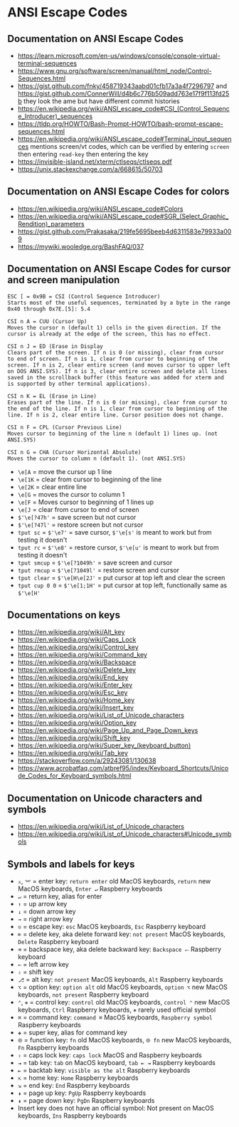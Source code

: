 # ANSI Escape Codes

## Documentation on ANSI Escape Codes

-   <https://learn.microsoft.com/en-us/windows/console/console-virtual-terminal-sequences>
-   <https://www.gnu.org/software/screen/manual/html_node/Control-Sequences.html>
-   <https://gist.github.com/fnky/458719343aabd01cfb17a3a4f7296797> and <https://gist.github.com/ConnerWill/d4b6c776b509add763e17f9f113fd25b> they look the ame but have different commit histories
-   <https://en.wikipedia.org/wiki/ANSI_escape_code#CSI_(Control_Sequence_Introducer)_sequences>
-   <https://tldp.org/HOWTO/Bash-Prompt-HOWTO/bash-prompt-escape-sequences.html>
-   <https://en.wikipedia.org/wiki/ANSI_escape_code#Terminal_input_sequences> mentions screen/vt codes, which can be verified by entering `screen` then entering `read-key` then entering the key
-   <https://invisible-island.net/xterm/ctlseqs/ctlseqs.pdf>
-   <https://unix.stackexchange.com/a/668615/50703>

## Documentation on ANSI Escape Codes for colors

-   <https://en.wikipedia.org/wiki/ANSI_escape_code#Colors>
-   <https://en.wikipedia.org/wiki/ANSI_escape_code#SGR_(Select_Graphic_Rendition)_parameters>
-   <https://gist.github.com/Prakasaka/219fe5695beeb4d6311583e79933a009>
-   <https://mywiki.wooledge.org/BashFAQ/037>

## Documentation on ANSI Escape Codes for cursor and screen manipulation

```text
ESC [ = 0x9B = CSI (Control Sequence Introducer)
Starts most of the useful sequences, terminated by a byte in the range 0x40 through 0x7E.[5]: 5.4
```

```text
CSI n A = CUU (Cursor Up)
Moves the cursor n (default 1) cells in the given direction. If the cursor is already at the edge of the screen, this has no effect.
```

```text
CSI n J = ED (Erase in Display
Clears part of the screen. If n is 0 (or missing), clear from cursor to end of screen. If n is 1, clear from cursor to beginning of the screen. If n is 2, clear entire screen (and moves cursor to upper left on DOS ANSI.SYS). If n is 3, clear entire screen and delete all lines saved in the scrollback buffer (this feature was added for xterm and is supported by other terminal applications).
```

```text
CSI n K = EL (Erase in Line)
Erases part of the line. If n is 0 (or missing), clear from cursor to the end of the line. If n is 1, clear from cursor to beginning of the line. If n is 2, clear entire line. Cursor position does not change.
```

```text
CSI n F = CPL (Cursor Previous Line)
Moves cursor to beginning of the line n (default 1) lines up. (not ANSI.SYS)
```

```text
CSI n G = CHA (Cursor Horizontal Absolute)
Moves the cursor to column n (default 1). (not ANSI.SYS)
```

-   `\e[A` = move the cursor up 1 line
-   `\e[1K` = clear from cursor to beginning of the line
-   `\e[2K` = clear entire line
-   `\e[G` = moves the cursor to column 1
-   `\e[F` = Moves cursor to beginning of 1 lines up
-   `\e[J` = clear from cursor to end of screen
-   `$'\e[?47h'` = save screen but not cursor
-   `$'\e[?47l'` = restore screen but not cursor
-   `tput sc` = `$'\e7'` = save cursor, `$'\e[s'` is meant to work but from testing it doesn't
-   `tput rc` = `$'\e8'` = restore cursor, `$'\e[u'` is meant to work but from testing it doesn't
-   `tput smcup` = `$'\e[?1049h'` = save screen and cursor
-   `tput rmcup` = `$'\e[?1049l'` = restore screen and cursor
-   `tput clear` = `$'\e[H\e[2J'` = put cursor at top left and clear the screen
-   `tput cup 0 0` = `$'\e[1;1H'` = put cursor at top left, functionally same as `$'\e[H'`

## Documentations on keys

-   <https://en.wikipedia.org/wiki/Alt_key>
-   <https://en.wikipedia.org/wiki/Caps_Lock>
-   <https://en.wikipedia.org/wiki/Control_key>
-   <https://en.wikipedia.org/wiki/Command_key>
-   <https://en.wikipedia.org/wiki/Backspace>
-   <https://en.wikipedia.org/wiki/Delete_key>
-   <https://en.wikipedia.org/wiki/End_key>
-   <https://en.wikipedia.org/wiki/Enter_key>
-   <https://en.wikipedia.org/wiki/Esc_key>
-   <https://en.wikipedia.org/wiki/Home_key>
-   <https://en.wikipedia.org/wiki/Insert_key>
-   <https://en.wikipedia.org/wiki/List_of_Unicode_characters>
-   <https://en.wikipedia.org/wiki/Option_key>
-   <https://en.wikipedia.org/wiki/Page_Up_and_Page_Down_keys>
-   <https://en.wikipedia.org/wiki/Shift_key>
-   <https://en.wikipedia.org/wiki/Super_key_(keyboard_button)>
-   <https://en.wikipedia.org/wiki/Tab_key>
-   <https://stackoverflow.com/a/29243081/130638>
-   <https://www.acrobatfaq.com/atbref95/index/Keyboard_Shortcuts/Unicode_Codes_for_Keyboard_symbols.html>

## Documentation on Unicode characters and symbols

-   <https://en.wikipedia.org/wiki/List_of_Unicode_characters>
-   <https://en.wikipedia.org/wiki/List_of_Unicode_characters#Unicode_symbols>

## Symbols and labels for keys

-   `⌅`, `⌤` = enter key: `return enter` old MacOS keyboards, `return` new MacOS keyboards, `Enter ↵` Raspberry keyboards
-   `↵` = return key, alias for enter
-   `↑` = up arrow key
-   `↓` = down arrow key
-   `→` = right arrow key
-   `⎋` = escape key: `esc` MacOS keyboards, `Esc` Raspberry keyboard
-   `⌦` = delete key, aka delete forward key: `not present` MacOS keyboards, `Delete` Raspberry keyboard
-   `⌫` = backspace key, aka delete backward key: `Backspace ⬸` Raspberry keyboard
-   `←` = left arrow key
-   `⇧` = shift key
-   `⎇` = alt key: `not present` MacOS keyboards, `Alt` Raspberry keyboards
-   `⌥` = option key: `option alt` old MacOS keyboards, `option ⌥` new MacOS keyboards, `not present` Raspberry keyboard
-   `⌃`, `⎈` = control key: `control` old MacOS keyboards, `control ⌃` new MacOS keyboards, `Ctrl` Raspberry keyboards, `⎈` rarely used official symbol
-   `⌘` = command key: `command ⌘` MacOS keyboards, `Raspberry symbol` Raspberry keyboards
-   `❖` = super key, alias for command key
-   `🌐` = function key: `fn` old MacOS keyboards, `🌐 fn` new MacOS keyboards, `Fn` Raspberry keyboards
-   `⇪` = caps lock key: `caps lock` MacOS and Raspberry keyboards
-   `⇥` = tab key: `tab` on MacOS keyboard, `tab ⇤ ⇥` Raspberry keyboards
-   `⇤` = backtab key: `visible as the alt` Raspberry keyboards
-   `⇱` = home key: `Home` Raspberry keyboards
-   `⇲` = end key: `End` Raspberry keyboards
-   `⇞` = page up key: `PgUp` Raspberry keyboards
-   `⇟` = page down key: `PgDn` Raspberry keyboards
-   Insert key does not have an official symbol: Not present on MacOS keyboards, `Ins` Raspberry keyboards
